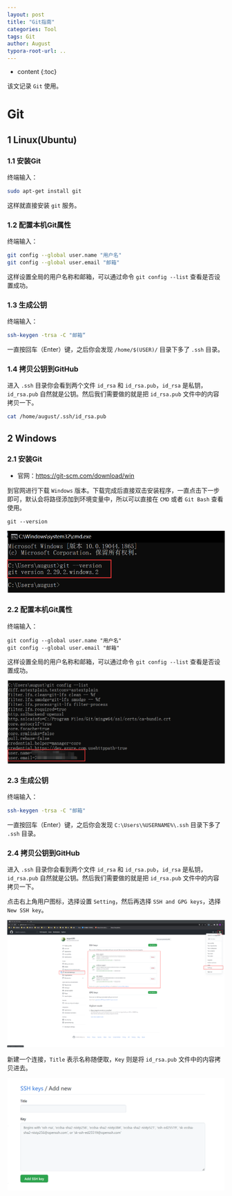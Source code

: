 ```yaml
---
layout: post
title: "Git指南"
categories: Tool
tags: Git
author: August
typora-root-url: ..
---
```


* content
{:toc}

该文记录 `Git` 使用。



# Git



## 1 Linux(Ubuntu)

### 1.1 安装Git

终端输入：

```bash
sudo apt-get install git
```

这样就直接安装 `git` 服务。

### 1.2 配置本机Git属性

终端输入：

```bash
git config --global user.name "用户名"
git config --global user.email "邮箱"
```
这样设置全局的用户名称和邮箱，可以通过命令 `git config --list` 查看是否设置成功。

### 1.3 生成公钥

终端输入：

``` bash
ssh-keygen -trsa -C "邮箱“
```

一直按回车（Enter）键，之后你会发现  `/home/$(USER)/` 目录下多了 `.ssh` 目录。

### 1.4 拷贝公钥到GitHub

进入 `.ssh` 目录你会看到两个文件 `id_rsa` 和 `id_rsa.pub`，`id_rsa` 是私钥，`id_rsa.pub` 自然就是公钥。然后我们需要做的就是把 `id_rsa.pub` 文件中的内容拷贝一下。

```bash
cat /home/august/.ssh/id_rsa.pub
```



## 2 Windows

### 2.1 安装Git

- 官网：https://git-scm.com/download/win

到官网进行下载 `Windows` 版本。下载完成后直接双击安装程序，一直点击下一步即可，默认会将路径添加到环境变量中，所以可以直接在 `CMD` 或者 `Git Bash` 查看使用。

```shell
git --version
```

![](/media/image/2022-10-23-Git/git查看版本.png)

### 2.2 配置本机Git属性

终端输入：

```shell
git config --global user.name "用户名"
git config --global user.email "邮箱"
```

这样设置全局的用户名称和邮箱，可以通过命令 `git config --list` 查看是否设置成功。

![](/media/image/2022-10-23-Git/git全局配置.png)

### 2.3 生成公钥

终端输入：

``` bash
ssh-keygen -trsa -C "邮箱"
```

一直按回车（Enter）键，之后你会发现  `C:\Users\%USERNAME%\.ssh` 目录下多了 `.ssh` 目录。

### 2.4 拷贝公钥到GitHub

进入 `.ssh` 目录你会看到两个文件 `id_rsa` 和 `id_rsa.pub`，`id_rsa` 是私钥，`id_rsa.pub` 自然就是公钥。然后我们需要做的就是把 `id_rsa.pub` 文件中的内容拷贝一下。

点击右上角用户图标，选择设置 `Setting`，然后再选择 `SSH and GPG keys`，选择 `New SSH key`。

![](/media/image/2022-10-23-Git/github配置.png)

新建一个连接，`Title` 表示名称随便取，`Key` 则是将 `id_rsa.pub` 文件中的内容拷贝进去。

![](/media/image/2022-10-23-Git/github配置-add.png)
